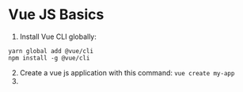 # Vue JS Basics

1. Install Vue CLI globally:

```
yarn global add @vue/cli
npm install -g @vue/cli

```

2. Create a vue js application with this command: `vue create my-app`
3. 
